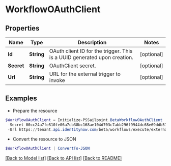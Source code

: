 # WorkflowOAuthClient
## Properties

Name | Type | Description | Notes
------------ | ------------- | ------------- | -------------
**Id** | **String** | OAuth client ID for the trigger. This is a UUID generated upon creation. | [optional] 
**Secret** | **String** | OAuthClient secret. | [optional] 
**Url** | **String** | URL for the external trigger to invoke | [optional] 

## Examples

- Prepare the resource
```powershell
$WorkflowOAuthClient = Initialize-PSSailpoint.BetaWorkflowOAuthClient  -Id 1a58c03a6bf64dc2876f6988c6e2c7b7 `
 -Secret 00cc24a7fe810fe06a7cb38bc168ae104d703c7abb296f9944dc68e69ddb578b `
 -Url https://tenant.api.identitynow.com/beta/workflows/execute/external/c17bea3a-574d-453c-9e04-4365fbf5af0b
```

- Convert the resource to JSON
```powershell
$WorkflowOAuthClient | ConvertTo-JSON
```

[[Back to Model list]](../README.md#documentation-for-models) [[Back to API list]](../README.md#documentation-for-api-endpoints) [[Back to README]](../README.md)

